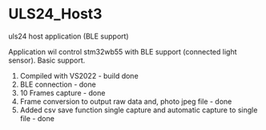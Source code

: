 # ULS24_Host3
uls24 host application (BLE support)

Application wil control stm32wb55 with BLE support (connected light sensor).
Basic support.

1. Compiled with VS2022 - build done
2. BLE connection - done
3. 10 Frames capture - done
4. Frame conversion to output raw data and, photo jpeg file - done
5. Added csv save function single capture and automatic capture to single file - done
